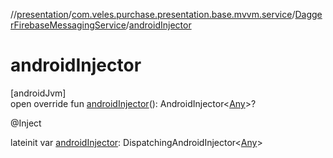 //[presentation](../../../index.md)/[com.veles.purchase.presentation.base.mvvm.service](../index.md)/[DaggerFirebaseMessagingService](index.md)/[androidInjector](android-injector.md)

# androidInjector

[androidJvm]\
open override fun [androidInjector](android-injector.md)(): AndroidInjector&lt;[Any](https://kotlinlang.org/api/latest/jvm/stdlib/kotlin/-any/index.html)&gt;?

@Inject

lateinit var [androidInjector](android-injector.md): DispatchingAndroidInjector&lt;[Any](https://kotlinlang.org/api/latest/jvm/stdlib/kotlin/-any/index.html)&gt;
